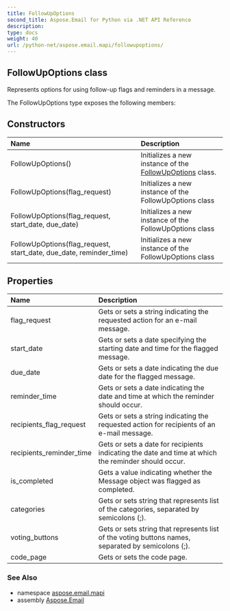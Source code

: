 ```yaml
---
title: FollowUpOptions
second_title: Aspose.Email for Python via .NET API Reference
description: 
type: docs
weight: 40
url: /python-net/aspose.email.mapi/followupoptions/
---
```


## FollowUpOptions class

Represents options for using follow-up flags and reminders in a message.

The FollowUpOptions type exposes the following members:
## Constructors
| Name | Description |
| :- | :- |
|FollowUpOptions()|Initializes a new instance of the [FollowUpOptions](/python-net/aspose.email.mapi/followupoptions/) class.|
|FollowUpOptions(flag_request)|Initializes a new instance of the FollowUpOptions class|
|FollowUpOptions(flag_request, start_date, due_date)|Initializes a new instance of the FollowUpOptions class|
|FollowUpOptions(flag_request, start_date, due_date, reminder_time)|Initializes a new instance of the FollowUpOptions class|
## Properties
| Name | Description |
| :- | :- |
|flag_request|Gets or sets a string indicating the requested action for an e-mail message.|
|start_date|Gets or sets a date specifying the starting date and time for the flagged message.|
|due_date|Gets or sets a date indicating the due date for the flagged message.|
|reminder_time|Gets or sets a date indicating the date and time at which the reminder should occur.|
|recipients_flag_request|Gets or sets a string indicating the requested action for recipients of an e-mail message.|
|recipients_reminder_time|Gets or sets a date for recipients indicating the date and time at which the reminder should occur.|
|is_completed|Gets a value indicating whether the Message object was flagged as completed.|
|categories|Gets or sets string that represents list of the categories, separated by semicolons (;).|
|voting_buttons|Gets or sets string that represents list of the voting buttons names, separated by semicolons (;).|
|code_page|Gets or sets the code page.|

### See Also

* namespace [aspose.email.mapi](/python-net/aspose.email.mapi/)
* assembly [Aspose.Email](/python-net/)

